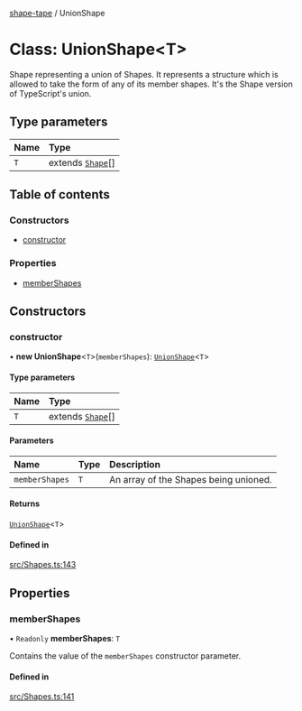 [shape-tape](../index.md) / UnionShape

# Class: UnionShape\<T\>

Shape representing a union of Shapes. It represents a structure which is allowed to 
take the form of any of its member shapes. It's the Shape version of TypeScript's union.

## Type parameters

| Name | Type |
| :------ | :------ |
| `T` | extends [`Shape`](../index.md#shape)[] |

## Table of contents

### Constructors

- [constructor](UnionShape.md#constructor)

### Properties

- [memberShapes](UnionShape.md#membershapes)

## Constructors

### constructor

• **new UnionShape**\<`T`\>(`memberShapes`): [`UnionShape`](UnionShape.md)\<`T`\>

#### Type parameters

| Name | Type |
| :------ | :------ |
| `T` | extends [`Shape`](../index.md#shape)[] |

#### Parameters

| Name | Type | Description |
| :------ | :------ | :------ |
| `memberShapes` | `T` | An array of the Shapes being unioned. |

#### Returns

[`UnionShape`](UnionShape.md)\<`T`\>

#### Defined in

[src/Shapes.ts:143](https://github.com/paulbarmstrong/shape-tape/blob/main/src/Shapes.ts#L143)

## Properties

### memberShapes

• `Readonly` **memberShapes**: `T`

Contains the value of the `memberShapes` constructor parameter.

#### Defined in

[src/Shapes.ts:141](https://github.com/paulbarmstrong/shape-tape/blob/main/src/Shapes.ts#L141)
